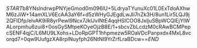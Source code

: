 $START$b8YNslndrwpPNYjeGmod0m096lU+5LdryaTYunuXc01L0ExTdoAXhwM6zJiW+14amXLV6EcAA3aY6f+d5zWHyGJEgdLwJli7nZk3H/8un1Lir5LQJ9j2QFIDfp/elvAK9iR8yrPewI9Ncx7JklJvINtE4qqHSlCOO8JxljuSBpWCQlEjYIWALorpmhu6zui8+0osGySMtpeKOyeOjzB8E/1+sbcvZbLcdzM0cRAwBCMPepcSENF4qjC/L6MU9LXohs+LDoRpGPT1hhpmezw5ROaVDcPanpxdx4MxL8vcorqd7+0qw9UufgzXA8rpINuyfph26NtNI9YrZrfLraBDcw==$END$